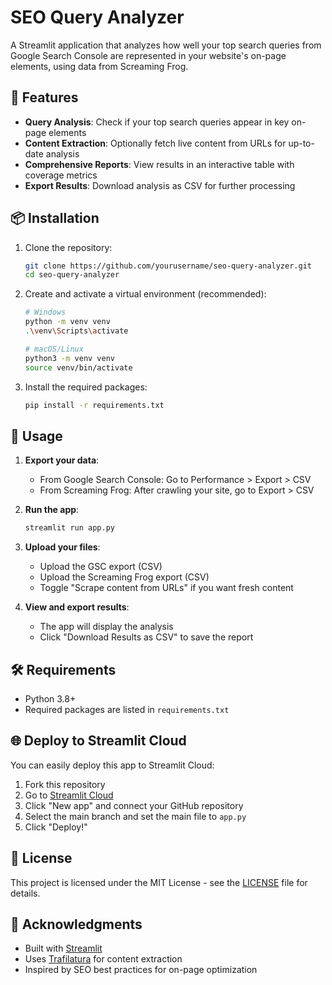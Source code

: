 # SEO Query Analyzer

A Streamlit application that analyzes how well your top search queries from Google Search Console are represented in your website's on-page elements, using data from Screaming Frog.

## 🚀 Features

- **Query Analysis**: Check if your top search queries appear in key on-page elements
- **Content Extraction**: Optionally fetch live content from URLs for up-to-date analysis
- **Comprehensive Reports**: View results in an interactive table with coverage metrics
- **Export Results**: Download analysis as CSV for further processing

## 📦 Installation

1. Clone the repository:
   ```bash
   git clone https://github.com/yourusername/seo-query-analyzer.git
   cd seo-query-analyzer
   ```

2. Create and activate a virtual environment (recommended):
   ```bash
   # Windows
   python -m venv venv
   .\venv\Scripts\activate
   
   # macOS/Linux
   python3 -m venv venv
   source venv/bin/activate
   ```

3. Install the required packages:
   ```bash
   pip install -r requirements.txt
   ```

## 🚦 Usage

1. **Export your data**:
   - From Google Search Console: Go to Performance > Export > CSV
   - From Screaming Frog: After crawling your site, go to Export > CSV

2. **Run the app**:
   ```bash
   streamlit run app.py
   ```

3. **Upload your files**:
   - Upload the GSC export (CSV)
   - Upload the Screaming Frog export (CSV)
   - Toggle "Scrape content from URLs" if you want fresh content

4. **View and export results**:
   - The app will display the analysis
   - Click "Download Results as CSV" to save the report

## 🛠 Requirements

- Python 3.8+
- Required packages are listed in `requirements.txt`

## 🌐 Deploy to Streamlit Cloud

You can easily deploy this app to Streamlit Cloud:

1. Fork this repository
2. Go to [Streamlit Cloud](https://share.streamlit.io/)
3. Click "New app" and connect your GitHub repository
4. Select the main branch and set the main file to `app.py`
5. Click "Deploy!"

## 📄 License

This project is licensed under the MIT License - see the [LICENSE](LICENSE) file for details.

## 🙏 Acknowledgments

- Built with [Streamlit](https://streamlit.io/)
- Uses [Trafilatura](https://trafilatura.readthedocs.io/) for content extraction
- Inspired by SEO best practices for on-page optimization
